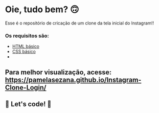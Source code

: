 # Oie, tudo bem? 🙃

Esse é o repositório de cricação de um clone da tela inicial do Instagram!!

### Os requisitos são:

* [HTML básico](https://www.w3schools.com/html/)
* [CSS básico](https://developer.mozilla.org/pt-BR/docs/Web/CSS)
* 


## Para melhor visualização, acesse: https://pamelasezana.github.io/Instagram-Clone-Login/

## 🚀 Let's code! 🚀
